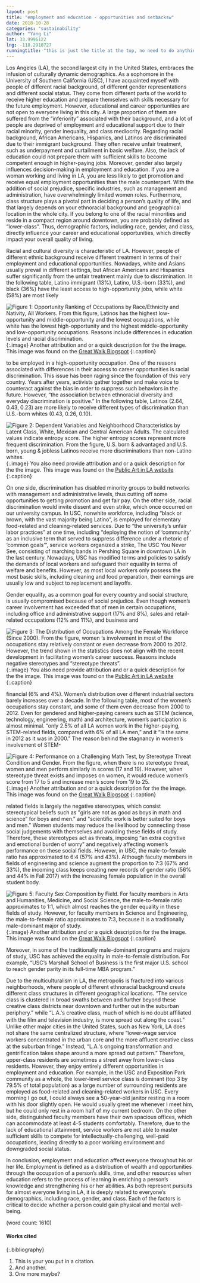 ```yaml
---
layout: post
title: "employment and education - opportunities and setbacksw"
date: 2018-10-28
categories: "sustainability" 
author: "Yang Li"
lat: 33.9996122
lng: -118.2918727
runningtitle: "this is just the title at the top, no need to do anything here"
---
```

Los Angeles (LA), the second largest city in the United States, embraces the infusion of culturally dynamic demographics. As a sophomore in the University of Southern California (USC), I have acquainted myself with people of different racial background, of different gender representations and different social status. They come from different parts of the world to receive higher education and prepare themselves with skills necessary for the future employment. However, educational and career opportunities are not open to everyone living in this city. A large proportion of them are suffered from the “inferiority” associated with their background, and a lot of people are deprived of employment and educational support due to their racial minority, gender inequality, and class mediocrity. Regarding racial background, African Americans, Hispanics, and Latinos are discriminated due to their immigrant background. They often receive unfair treatment, such as underpayment and curtailment in basic welfare. Also, the lack of education could not prepare them with sufficient skills to become competent enough in higher-paying jobs. Moreover, gender also largely influences decision-making in employment and education. If you are a woman working and living in LA, you are less likely to get promotion and receive equal employment opportunities than the male counterpart. With the addition of social prejudice, specific industries, such as management and administration, have overwhelmingly limited women roles. Furthermore, class structure plays a pivotal part in deciding a person’s quality of life, and that largely depends on your ethnoracial background and geographical location in the whole city. If you belong to one of the racial minorities and reside in a compact region around downtown, you are probably defined as “lower-class”. Thus, demographic factors, including race, gender, and class, directly influence your career and educational opportunities, which directly impact your overall quality of living. 

Racial and cultural diversity is characteristic of LA. However, people of different ethnic background receive different treatment in terms of their employment and educational opportunities. Nowadays, white and Asians usually prevail in different settings, but African Americans and Hispanics suffer significantly from the unfair treatment mainly due to discrimination. In the following table, Latino immigrant (13%), Latino, U.S.-born (33%), and black (36%) have the least access to high-opportunity jobs, while white (58%) are most likely 
   
![**Figure 1**: Opportunity Ranking of Occupations by Race/Ethnicity and Nativity, All Workers. From this figure, Latinos has the highest low-opportunity and middle-opportunity and the lowest occupations, while white has the lowest high-opportunity and the highest middle-opportunity and low-opportunity occupations. Reasons include differences in education levels and racial discrimination.](images/1.png)
   {:.image}
Another attribution and or a quick description for the the image. This image was found on the [Great Walk Blogspot](http://greatlawalk.blogspot.com/2016/11/)
   {:.caption} 

to be employed in a high-opportunity occupation. One of the reasons associated with differences in their access to career opportunities is racial discrimination. This issue has been raging since the foundation of this very country. Years after years, activists gather together and make voice to counteract against the bias in order to suppress such behaviors in the future. However, “the association between ethnoracial diversity and everyday discrimination is positive.” In the following table, Latinos (2.64, 0.43, 0.23) are more likely to receive different types of discrimination than U.S.-born whites (0.43, 0.26, 0.10).

![**Figure 2**: Dependent Variables and Neighborhood Characteristics by Latent Class, White, Mexican and Central American Adults. The calculated values indicate entropy score. The higher entropy scores represent more frequent discrimination. From the figure, U.S. born & advantaged and U.S. born, young & jobless Latinos receive more discriminations than non-Latino whites. ](images/2.png)
   {:.image}
You also need provide attribution and or a quick description for the the image. This image was found on the [Public Art in LA website](http://www.publicartinla.com/LA_murals/Hollywood/cat_fairfax.html)
   {:.caption} 

On one side, discrimination has disabled minority groups to build networks with management and administrative levels, thus cutting off some opportunities to getting promotion and get fair pay. On the other side, racial discrimination would invite dissent and even strike, which once occurred on our university campus. In USC, nonwhite workforce, including “black or brown, with the vast majority being Latino”, is employed for elementary food-related and cleaning-related services. Due to “the university’s unfair labor practices” at one time, including “deploying the notion of ‘community’ as an inclusive term that served to suppress difference under a rhetoric of ‘common goals’”, service workers organized a strike, The USC You Never See, consisting of marching bands in Pershing Square in downtown LA in the last century. Nowadays, USC has modified terms and policies to satisfy the demands of local workers and safeguard their equality in terms of welfare and benefits. However, as most local workers only possess the most basic skills, including cleaning and food preparation, their earnings are usually low and subject to replacement and layoffs. 

Gender equality, as a common goal for every country and social structure, is usually compromised because of social prejudice. Even though women’s career involvement has exceeded that of men in certain occupations, including office and administrative support (17% and 8%), sales and retail-related occupations (12% and 11%), and business and 

![**Figure 3**: The Distribution of Occupations Among the Female Workforce (Since 2000). From the figure, women ‘s involvement in most of the occupations stay relatively constant or even decrease from 2000 to 2012. However, the trend shown in the statistics does not align with the recent development in facilitating women’s career success. Reasons include negative stereotypes and “stereotype threats”.](images/3.png)
   {:.image}
You also need provide attribution and or a quick description for the the image. This image was found on the [Public Art in LA website](http://www.publicartinla.com/LA_murals/Hollywood/cat_fairfax.html)
   {:.caption} 
   

financial (6% and 4%). Women’s distribution over different industrial sectors barely increases over a decade. In the following table, most of the women’s occupations stay constant, and some of them even decrease from 2000 to 2012. Even for gendered and higher-paying careers such as STEM (science, technology, engineering, math) and architecture, women’s participation is almost minimal. “only 2.5% of all LA women work in the higher-paying, STEM-related fields, compared with 6% of all LA men,” and it “is the same in 2012 as it was in 2000.” The reason behind the stagnancy in women’s involvement of STEM-

![**Figure 4**: Performance on a Challenging Math Test, by Stereotype Threat Condition and Gender. From the figure, when there is no stereotype threat, women and men perform similarly in scores (17 and 19). However, when stereotype threat exists and imposes on women, it would reduce women’s score from 17 to 5 and increase men’s score from 19 to 25.](images/4.png)
   {:.image}
Another attribution and or a quick description for the the image. This image was found on the [Great Walk Blogspot](http://greatlawalk.blogspot.com/2016/11/)
   {:.caption} 

related fields is largely the negative stereotypes, which consist stereotypical beliefs such as "girls are not as good as boys in math and science” for boys and men." and "scientific work is better suited for boys and men." Women students may reduce the likelihood by connecting these social judgements with themselves and avoiding these fields of study. Therefore, these stereotypes act as threats, imposing “an extra cognitive and emotional burden of worry” and negatively affecting women’s performance on these social fields. However, in USC, the male-to-female ratio has approximated to 6:4 (57% and 43%). Although faculty members in fields of engineering and science augment the proportion to 7:3 (67% and 33%), the incoming class keeps creating new records of gender ratio (56% and 44% in Fall 2017) with the increasing female population in the overall student body.

![**Figure 5**: Faculty Sex Composition by Field. For faculty members in Arts and Humanities, Medicine, and Social Science, the male-to-female ratio approximates to 1:1, which almost reaches the gender equality in these fields of study. However, for faculty members in Science and Engineering, the male-to-female ratio approximates to 7:3, because it is a traditionally male-dominant major of study. ](images/Faculty_Sex_Composition_by_Field-1.png)
   {:.image}
Another attribution and or a quick description for the the image. This image was found on the [Great Walk Blogspot](http://greatlawalk.blogspot.com/2016/11/)
   {:.caption} 

Moreover, in some of the traditionally male-dominant programs and majors of study, USC has achieved the equality in male-to-female distribution. For example, “USC’s Marshall School of Business is the first major U.S. school to reach gender parity in its full-time MBA program.”

Due to the multiculturalism in LA, the metropolis is fractured into various neighborhoods, where people of different ethnoracial background create different class structures in different geographical locations. “The service class is clustered in broad swaths between and further beyond these creative class districts near downtown and further out in the suburban periphery.” while “L.A.'s creative class, much of which is no doubt afﬁliated with the ﬁlm and television industry, is more spread out along the coast.” Unlike other major cities in the United States, such as New York, LA does not share the same centralized structure, where “lower-wage service workers concentrated in the urban core and the more afﬂuent creative class at the suburban fringe.” Instead, “L.A.'s ongoing transformation and gentriﬁcation takes shape around a more spread out pattern.” Therefore, upper-class residents are sometimes a street away from lower-class residents. However, they enjoy entirely different opportunities in employment and education. For example, in the USC and Exposition Park community as a whole, the lower-level service class is dominant (top 3 by 79.5% of total population) as a large number of surrounding residents are employed as food-related and cleaning-related workers in USC. Every morning I go out, I could always see a 50-year-old janitor resting in a room with his door slightly open. He would usually greet me whenever I meet him, but he could only rest in a room half of my current bedroom. On the other side, distinguished faculty members have their own spacious offices, which can accommodate at least 4-5 students comfortably. Therefore, due to the lack of educational attainment, service workers are not able to master sufficient skills to compete for intellectually-challenging, well-paid occupations, leading directly to a poor working environment and downgraded social status. 

In conclusion, employment and education affect everyone throughout his or her life. Employment is defined as a distribution of wealth and opportunities through the occupation of a person’s skills, time, and other resources when education refers to the process of learning in enriching a person’s knowledge and strengthening his or her abilities. As both represent pursuits for almost everyone living in LA, it is deeply related to everyone’s demographics, including race, gender, and class. Each of the factors is critical to decide whether a person could gain physical and mental well-being.

(word count: 1610) 

#### Works cited

{:.bibliography} 
1. This is your you put in a citation.
2. And another.
3. One more maybe?

